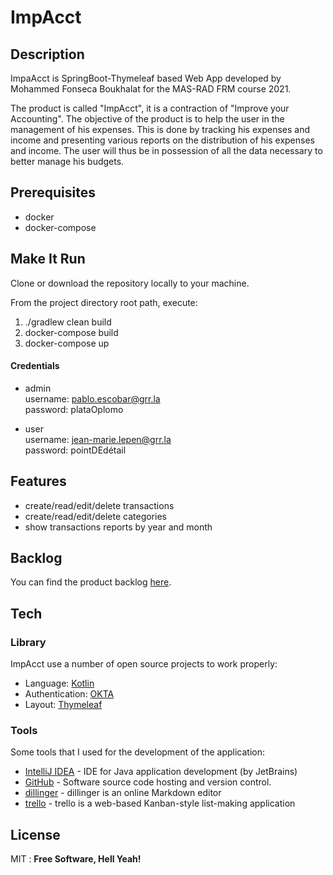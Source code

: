 # ImpAcct

## Description
ImpaAcct is SpringBoot-Thymeleaf based Web App developed by Mohammed Fonseca Boukhalat for the MAS-RAD FRM course 2021.

The product is called "ImpAcct", it is a contraction of "Improve your Accounting". The objective of the product is to help the user in the management of his expenses. This is done by tracking his expenses and income and presenting various reports on the distribution of his expenses and income. The user will thus be in possession of all the data necessary to better manage his budgets.

## Prerequisites
- docker
- docker-compose

## Make It Run

Clone or download the repository locally to your machine.

From the project directory root path, execute:
1. ./gradlew clean build
2. docker-compose build
3. docker-compose up

#### Credentials

- admin  
    username: pablo.escobar@grr.la  
    password: plataOplomo

- user  
    username: jean-marie.lepen@grr.la  
    password: pointDEdétail
    
## Features
- create/read/edit/delete transactions
- create/read/edit/delete categories
- show transactions reports by year and month
## Backlog
You can find the product backlog [here](-).
## Tech
### Library
ImpAcct use a number of open source projects to work properly:
* Language: [Kotlin]((https://kotlinlang.org/))
* Authentication: [OKTA](https://developer.okta.com/)
* Layout: [Thymeleaf](https://www.thymeleaf.org/)
### Tools
Some tools that I used for the development of the application:
* [IntelliJ IDEA](https://www.jetbrains.com/fr-fr/idea/) - IDE for Java application development (by JetBrains)
* [GitHub](https://github.com) - Software source code hosting and version control.
* [dillinger](https://dillinger.io/) - dillinger is an online Markdown editor
* [trello](https://trello.com/) - trello is a web-based Kanban-style list-making application

## License
MIT : **Free Software, Hell Yeah!**